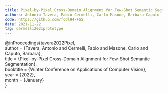 ```yaml
---
title: Pixel-by-Pixel Cross-Domain Alignment for Few-Shot Semantic Segmentation
authors: Antonio Tavera, Fabio Cermelli, Carlo Masone, Barbara Caputo
code: https://github.com/fcdl94/FSS
date: 2021-11-22
tag: cermelli2021prototype
---
```

@inProceedings{tavera2022Pixel,  
 author = {Tavera, Antonio and Cermelli, Fabio and Masone, Carlo and Caputo,
    Barbara},  
 title  = {Pixel-by-Pixel Cross-Domain Alignment for Few-Shot Semantic Segmentation},  
 booktitle = {Winter Conference on Applications of Computer Vision},  
 year      = {2022},  
 month     = {January}  
}
